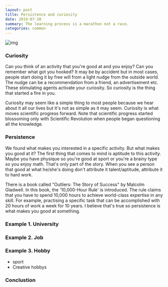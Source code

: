 ```yaml
---
layout: post
title: Persistence and curiosity
date: 2019-07-30
summary: The learning process is a marathon not a race.
categories: common
---
```


![img](https://i.imgur.com/WYBtP3B.jpg)

### Curiosity

Can you think of an activity that you're good at and you enjoy? Can you remember what got you hooked? It may be by accident but in most cases, people start doing it by free will from a light nudge from the outside world. The nudge can be a recommendation from a friend, an advertisement etc. These stimulating agents activate your curiosity. So curiosity is the thing that started a fire in you.

Curiosity may seem like a simple thing to most people because we hear about it all our lives but it's not as simple as it may seem. Curiosity is what moves scientific progress forward. Note that scientific progress started blossoming only with Scientific Revolution when people began questioning all the knowledge.

### Persistence

We found what makes you interested in a specific activity. But what makes you good at it? The first thing that comes to mind is aptitude to this activity. Maybe you have physique so you're good at sport or you're a brainy type so you enjoy math. That's only part of the story. When you see a person that good at what he/she's doing don't attribute it talent/aptitude, attribute it to hard work.

There is a book called "Outliers: The Story of Success" by Malcolm Gladwell. In this book, the '10,000-Hour Rule' is introduced. The rule claims that you have to spend 10,000 hours to achieve world-class expertise in any skill. For example, practising a specific task that can be accomplished with 20 hours of work a week for 10 years. I believe that's true so persistence is what makes you good at something.

### Example 1. University

### Example 2. Job

### Example 3. Hobby

- sport
- Creative hobbys

### Conclustion
